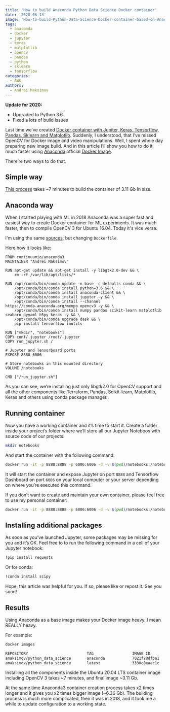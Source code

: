 ```yaml
---
title: 'How to build Anaconda Python Data Science Docker container'
date: '2020-08-13'
image: 'How-to-build-Python-Data-Science-Docker-container-based-on-Anaconda'
tags:
  - anaconda
  - docker
  - jupyter
  - keras
  - matplotlib
  - opencv
  - pandas
  - python
  - sklearn
  - tensorflow
categories:
  - AWS
authors:
  - Andrei Maksimov
---
```


**Update for 2020:**

* Upgraded to Python 3.6.
* Fixed a lots of build issues

Last time we’ve created [Docker container with Jupiter, Keras, Tensorflow, Pandas, Sklearn and Matplotlib](/how-to-run-jupiter-keras-tensorflow-pandas-sklearn-and-matplotlib-in-docker-container). Suddenly, I understood, that I’ve missed OpenCV for Docker image and video manipulations. Well, I spent whole day preparing new image build. And in this article I’ll show you how to do it much faster using [Anaconda](https://anaconda.org/) official [Docker Image](https://hub.docker.com/r/continuumio/anaconda3/).

There’re two ways to do that.

## Simple way

[This process](/how-to-run-jupiter-keras-tensorflow-pandas-sklearn-and-matplotlib-in-docker-container) takes ~7 minutes to build the container of 3.11 Gb in size.

## Anaconda way

When I started playing with ML in 2018 Anaconda was a super fast and easiest way to create Docker container for ML experiments. It was much faster, then to compile OpenCV 3 for Ubuntu 16.04. Today it's vice versa.

I'm using the same [sources](https://github.com/andreivmaksimov/python_data_science/), but changing `Dockerfile`.

Here how it looks like:

```docker
FROM continuumio/anaconda3
MAINTAINER "Andrei Maksimov"

RUN apt-get update && apt-get install -y libgtk2.0-dev && \
    rm -rf /var/lib/apt/lists/*

RUN /opt/conda/bin/conda update -n base -c defaults conda && \
    /opt/conda/bin/conda install python=3.6 && \
    /opt/conda/bin/conda install anaconda-client && \
    /opt/conda/bin/conda install jupyter -y && \
    /opt/conda/bin/conda install --channel https://conda.anaconda.org/menpo opencv3 -y && \
    /opt/conda/bin/conda install numpy pandas scikit-learn matplotlib seaborn pyyaml h5py keras -y && \
    /opt/conda/bin/conda upgrade dask && \
    pip install tensorflow imutils

RUN ["mkdir", "notebooks"]
COPY conf/.jupyter /root/.jupyter
COPY run_jupyter.sh /

# Jupyter and Tensorboard ports
EXPOSE 8888 6006

# Store notebooks in this mounted directory
VOLUME /notebooks

CMD ["/run_jupyter.sh"]
```

As you can see, we’re installing just only libgtk2.0 for OpenCV support and all the other components like Terraform, Pandas, Scikit-learn, Matplotlib, Keras and others using conda package manager.

## Running container

Now you have a working container and it’s time to start it. Create a folder inside your project’s folder where we’ll store all our Jupyter Noteboos with source code of our projects:

```sh
mkdir notebooks
```

And start the container with the following command:

```sh
docker run -it -p 8888:8888 -p 6006:6006 -d -v $(pwd)/notebooks:/notebooks python_data_science_container:anaconda
```

It will start the container and expose Jupyter on port `8888` and Tensorflow Dashboard on port `6006` on your local computer or your server depending on where you’re executed this command.

If you don’t want to create and maintain your own container, please feel free to use my personal container:

```sh
docker run -it -p 8888:8888 -p 6006:6006 -d -v $(pwd)/notebooks:/notebooks amaksimov/python_data_science:anaconda
```

## Installing additional packages

As soon as you’ve launched Jupyter, some packages may be missing for you and it’s OK. Feel free to to run the following command in a cell of your Jupyter notebook:

```sh
!pip install requests
```

Or for conda:

```sh
!conda install scipy
```

Hope, this article was helpful for you. If so, please like or repost it. See you soon!

## Results

Using Anaconda as a base image makes your Docker image heavy. I mean REALLY heavy.

For example:

```sh
docker images

REPOSITORY                          TAG                 IMAGE ID            CREATED             SIZE
amaksimov/python_data_science       anaconda            7021f28dfba1        29 minutes ago      6.36GB
amaksimov/python_data_science       latest              3330c8eaec1c        2 hours ago         3.11GB
```

Installing all the components inside the Ubuntu 20.04 LTS container image including OpenCV 3 takes ~7 minutes, and final image ~3.11 Gb.

At the same time Anaconda3 container creation process takes x2 times longer and it gives you x2 times bigger image (~6.36 Gb). The building process is much more complicated, then it was in 2018, and it took me a while to update configuration to a working state.
